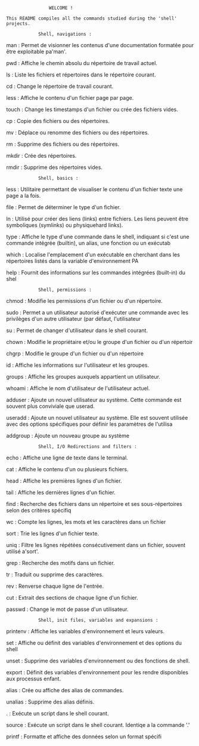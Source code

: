 					WELCOME !

	This README compiles all the commands studied during the 'shell' projects.

				Shell, navigations :

man : Permet de visionner les contenus d'une documentation formatée pour être exploitable pa'man'.

pwd : Affiche le chemin absolu du répertoire de travail actuel.

ls : Liste les fichiers et répertoires dans le répertoire courant.

cd : Change le répertoire de travail courant.

less : Affiche le contenu d'un fichier page par page.

touch : Change les timestamps d'un fichier ou crée des fichiers vides.

cp : Copie des fichiers ou des répertoires.

mv : Déplace ou renomme des fichiers ou des répertoires.

rm : Supprime des fichiers ou des répertoires.

mkdir : Crée des répertoires.

rmdir : Supprime des répertoires vides.

				Shell, basics :

less : Utilitaire permettant de visualiser le contenu d'un fichier texte une page a la fois.

file : Permet de déterminer le type d'un fichier.

ln : Utilisé pour créer des liens (links) entre fichiers. Les liens peuvent être symboliques (symlinks) ou physiquehard links).

type : Affiche le type d'une commande dans le shell, indiquant si c'est une commande intégrée (builtin), un alias, une fonction ou un exécutab

which : Localise l'emplacement d'un exécutable en cherchant dans les répertoires listés dans la variable d'environnement PA

help : Fournit des informations sur les commandes intégrées (built-in) du shel

				Shell, permissions :

chmod : Modifie les permissions d'un fichier ou d'un répertoire.

sudo : Permet a un utilisateur autorisé d'exécuter une commande avec les privilèges d'un autre utilisateur (par défaut, l'utilisateur

su : Permet de changer d'utilisateur dans le shell courant.

chown : Modifie le propriétaire et/ou le groupe d'un fichier ou d'un répertoir

chgrp : Modifie le groupe d'un fichier ou d'un répertoire

id : Affiche les informations sur l'utilisateur et les groupes.

groups : Affiche les groupes auxquels appartient un utilisateur.

whoami : Affiche le nom d'utilisateur de l'utilisateur actuel.

adduser : Ajoute un nouvel utilisateur au système. Cette commande est souvent plus conviviale que userad.

useradd : Ajoute un nouvel utilisateur au système. Elle est souvent utilisée avec des options spécifiques pour définir les paramètres de l'utilisa

addgroup : Ajoute un nouveau groupe au système

				Shell, I/O Redirections and filters : 

echo : Affiche une ligne de texte dans le terminal.

cat : Affiche le contenu d'un ou plusieurs fichiers.

head : Affiche les premières lignes d'un fichier.

tail : Affiche les dernières lignes d'un fichier.

find : Recherche des fichiers dans un répertoire et ses sous-répertoires selon des critères spécifiq

wc : Compte les lignes, les mots et les caractères dans un fichier

sort : Trie les lignes d'un fichier texte.

uniq : Filtre les lignes répétées consécutivement dans un fichier, souvent utilisé a'sort'.

grep : Recherche des motifs dans un fichier.

tr : Traduit ou supprime des caractères.

rev : Renverse chaque ligne de l'entrée.

cut : Extrait des sections de chaque ligne d'un fichier.

passwd : Change le mot de passe d'un utilisateur.

				Shell, init files, variables and expansions :

printenv : Affiche les variables d'environnement et leurs valeurs.

set : Affiche ou définit des variables d'environnement et des options du shell

unset : Supprime des variables d'environnement ou des fonctions de shell.

export : Définit des variables d'environnement pour les rendre disponibles aux processus enfant.

alias : Crée ou affiche des alias de commandes.

unalias : Supprime des alias définis.

. : Exécute un script dans le shell courant.

source : Exécute un script dans le shell courant. Identiqe a la commande '.' 

printf : Formatte et affiche des données selon un format spécifi


